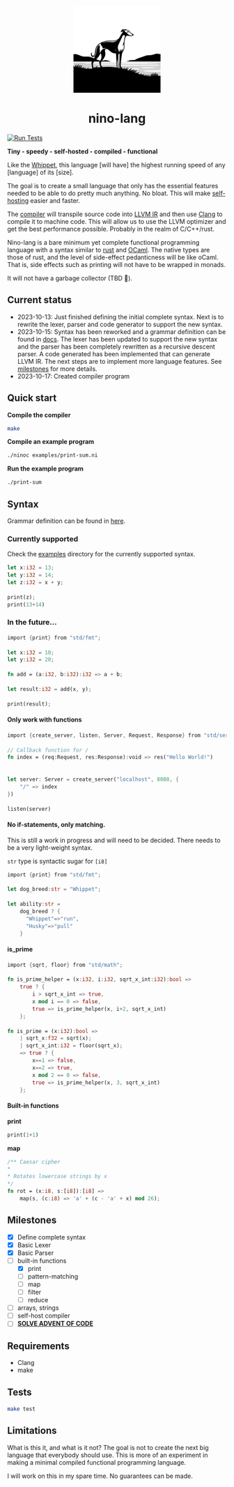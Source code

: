 <div>
    <p align="center"><img src="logo.png" height="200px" width="200px" /></p>
    <h1 align="center">nino-lang</h1>
</div>

[![Run Tests](https://github.com/ridulfo/nino-lang/actions/workflows/on-main.yaml/badge.svg)](https://github.com/ridulfo/nino-lang/actions/workflows/on-main.yaml)

**Tiny - speedy - self-hosted - compiled - functional**

Like the [Whippet](https://en.wikipedia.org/wiki/Whippet), this language [will have] the highest running speed of any [language] of its [size].

The goal is to create a small language that only has the essential features needed to be able to do pretty much anything. No bloat. This will make [self-hosting](<https://en.wikipedia.org/wiki/Self-hosting_(compilers)>) easier and faster.

The [compiler](ninoc.c) will transpile source code into [LLVM IR](https://en.wikipedia.org/wiki/LLVM#Intermediate_representation) and then use [Clang](https://en.wikipedia.org/wiki/Clang) to compile it to machine code. This will allow us to use the LLVM optimizer and get the best performance possible. Probably in the realm of C/C++/rust.

Nino-lang is a bare minimum yet complete functional programming language with a syntax similar to [rust](<https://en.wikipedia.org/wiki/Rust_(programming_language)#Syntax_and_features>) and [OCaml](https://en.wikipedia.org/wiki/OCaml#Code_examples). The native types are those of rust, and the level of side-effect pedanticness will be like oCaml. That is, side effects such as printing will not have to be wrapped in monads.

It will not have a garbage collector (TBD 🤨).

## Current status

- 2023-10-13: Just finished defining the initial complete syntax. Next is to rewrite the lexer, parser and code generator to support the new syntax.
- 2023-10-15: Syntax has been reworked and a grammar definition can be found in [docs](docs/grammar.md). The lexer has been updated to support the new syntax and the parser has been completely rewritten as a recursive descent parser. A code generated has been implemented that can generate LLVM IR. The next steps are to implement more language features. See [milestones](#milestones) for more details.
- 2023-10-17: Created compiler program

## Quick start

**Compile the compiler**

```Bash
make
```

**Compile an example program**

```Bash
./ninoc examples/print-sum.ni
```

**Run the example program**

```Bash
./print-sum
```

## Syntax

Grammar definition can be found in [here](docs/grammar.md).

### Currently supported

Check the [examples](examples) directory for the currently supported syntax.

```Rust
let x:i32 = 13;
let y:i32 = 14;
let z:i32 = x + y;

print(z);
print(13+14)
```

### In the future...

```Rust
import {print} from "std/fmt";

let x:i32 = 10;
let y:i32 = 20;

fn add = (a:i32, b:i32):i32 => a + b;

let result:i32 = add(x, y);

print(result);
```

#### Only work with functions

```Rust
import {create_server, listen, Server, Request, Response} from "std/server";

// Callback function for /
fn index = (req:Request, res:Response):void => res("Hello World!")


let server: Server = create_server("localhost", 8080, {
    "/" => index
})

listen(server)
```

#### No if-statements, only matching.

This is still a work in progress and will need to be decided. There needs to be a very light-weight syntax.

`str` type is syntactic sugar for `[i8]`

```Rust
import {print} from "std/fmt";

let dog_breed:str = "Whippet";

let ability:str =
    dog_breed ? {
      "Whippet"=>"run",
      "Husky"=>"pull"
    }
```

#### is_prime

```Rust
import {sqrt, floor} from "std/math";

fn is_prime_helper = (x:i32, i:i32, sqrt_x_int:i32):bool =>
    true ? {
        i > sqrt_x_int => true,
        x mod i == 0 => false,
        true => is_prime_helper(x, i+2, sqrt_x_int)
    };

fn is_prime = (x:i32):bool =>
    | sqrt_x:f32 = sqrt(x);
    | sqrt_x_int:i32 = floor(sqrt_x);
    => true ? {
        x==1 => false,
        x==2 => true,
        x mod 2 == 0 => false,
        true => is_prime_helper(x, 3, sqrt_x_int)
    };
```

#### Built-in functions

**print**

```Rust
print(1+1)
```

**map**

```Rust
/** Caesar cipher
*
* Rotates lowercase strings by x
*/
fn rot = (x:i8, s:[i8]):[i8] =>
    map(s, (c:i8) => 'a' + (c - 'a' + x) mod 26);
```

## Milestones

- [x] Define complete syntax
- [x] Basic Lexer
- [x] Basic Parser
- [ ] built-in functions
  - [x] print
  - [ ] pattern-matching
  - [ ] map
  - [ ] filter
  - [ ] reduce
- [ ] arrays, strings
- [ ] self-host compiler
- [ ] [**SOLVE ADVENT OF CODE**](https://time-since.nicolo.io/#/20231201-000000?title=Advent+of+code)

## Requirements

- Clang
- make

## Tests

```bash
make test
```

## Limitations

What is this it, and what is it not?
The goal is not to create the next big language that everybody should use. This is more of an experiment in making a minimal compiled functional programming language.

I will work on this in my spare time. No guarantees can be made.
